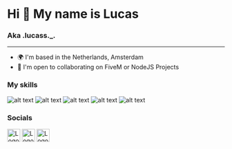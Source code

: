 # Hi 👋 My name is Lucas

### Aka .lucass._.

***

- 🌍 I'm based in the Netherlands, Amsterdam
- 🤝 I'm open to collaborating on FiveM or NodeJS Projects

### My skills
![alt text](https://i.imgur.com/kkRcPe6.png) ![alt text](https://i.imgur.com/0iHxfNm.png) ![alt text](https://i.imgur.com/9G2vx4C.png) ![alt text](https://i.imgur.com/qpC2o9t.png) ![alt text](https://i.imgur.com/45tJuQQ.png)


### Socials

[<img src="https://seeklogo.com/images/D/discord-logo-7A1EC3216C-seeklogo.com.png" alt="Logo" width="30px" height="30px">](https://discordapp.com/users/690879933764993035)                                                                         [<img src="https://seeklogo.com/images/D/discord-logo-7A1EC3216C-seeklogo.com.png" alt="Logo" width="30px" height="30px">](https://discordapp.com/users/690879933764993035)                                                                         [<img src="https://raw.githubusercontent.com/danielcranney/readme-generator/main/public/icons/socials/github-dark.svg" alt="Logo" width="30px" height="30px">](https://github.com/Lucass-io)
